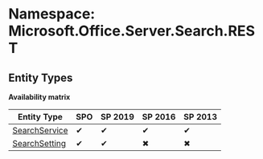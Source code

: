 # Namespace: Microsoft.Office.Server.Search.REST

## Entity Types

**Availability matrix**

Entity Type | SPO | SP 2019 | SP 2016 | SP 2013
----------|-----|---------|---------|--------
[SearchService](./EntityTypes/SearchService.md) | ✔ | ✔ | ✔ | ✔
[SearchSetting](./EntityTypes/SearchSetting.md) | ✔ | ✔ | ✖ | ✖
